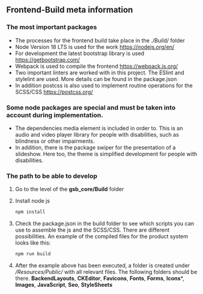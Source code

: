 ## Frontend-Build meta information

### The most important packages
- The processes for the frontend build take place in the ./Build/ folder
- Node Version 18 LTS is used for the work https://nodejs.org/en/
- For development the latest bootstrap library is used https://getbootstrap.com/
- Webpack is used to compile the frontend https://webpack.js.org/
- Two important linters are worked with in this project. The ESlint and stylelint are used.
More details can be found in the package.json
- In addition postcss is also used to implement routine operations for the SCSS/CSS https://postcss.org/

### Some node packages are special and must be taken into account during implementation.
- The dependencies media element is included in order to. This is an audio and video player library for people with disabilities,
such as blindness or other impairments.
- In addition, there is the package swiper for the presentation of a slideshow.
Here too, the theme is simplified development for people with disabilities.

### The path to be able to develop
1. Go to the level of the **gsb_core/Build** folder
2. Install node js
   ```sh
   npm install
   ```
3. Check the package.json in the build folder to see which scripts you can use to assemble the js and the SCSS/CSS.
There are different possibilities.
An example of the compiled files for the product system looks like this:
   ```sh
   npm run build
   ```

5. After the example above has been executed, a folder is created under */Resources/Public/* with all relevant files.
The following folders should be there.
**BackendLayouts**, **CKEditor**, **Favicons**, **Fonts**, **Forms**,
**Icons***, **Images**, **JavaScript**, **Seo**, **StyleSheets**
